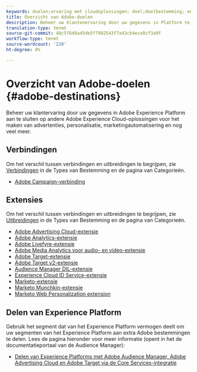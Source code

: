 ```yaml
---
keywords: doelen;ervaring met cloudoplossingen; doel;doelbestemming; en cloud; reclame-cloud; publieksmanager; doelbestemming adobe; doel; bestemming van de publieksbeheerder;
title: Overzicht van Adobe-doelen
description: Beheer uw klantenervaring door uw gegevens in Platform te verbinden met andere oplossingen van Adobe Experience Cloud voor het richten van advertenties, personalisatie, marketing automatisering en meer
translation-type: tm+mt
source-git-commit: 48c5f6d6a45de5f7982543f7a43cb4ece8cf3a9f
workflow-type: tm+mt
source-wordcount: '220'
ht-degree: 0%

---
```



# Overzicht van Adobe-doelen {#adobe-destinations}

Beheer uw klantervaring door uw gegevens in Adobe Experience Platform aan te sluiten op andere Adobe Experience Cloud-oplossingen voor het maken van advertenties, personalisatie, marketingautomatisering en nog veel meer.

## Verbindingen

Om het verschil tussen verbindingen en uitbreidingen te begrijpen, zie [Verbindingen](../../destination-types.md#connections) in de Types van Bestemming en de pagina van Categorieën.

- [Adobe Campaign-verbinding](../email-marketing/adobe-campaign.md)

## Extensies

Om het verschil tussen verbindingen en uitbreidingen te begrijpen, zie [Uitbreidingen](../../destination-types.md#extensions) in de Types van Bestemming en de pagina van Categorieën.

- [Adobe Advertising Cloud-extensie](../advertising/adobe-advertising-cloud.md)
- [Adobe Analytics-extensie](../analytics/adobe-analytics.md)
- [Adobe Livefyre-extensie](../social/adobe-livefyre.md)
- [Adobe Media Analytics voor audio- en video-extensie](../analytics/adobe-video-analytics.md)
- [Adobe Target-extensie](../personalization/adobe-target.md)
- [Adobe Target v2-extensie](../personalization/adobe-target-v2.md)
- [Audience Manager DIL-extensie](../data-management/aam-dil-extension.md)
- [Experience Cloud ID Service-extensie](../personalization/adobe-ecid.md)
- [Marketo-extensie](../email/marketo.md)
- [Marketo Munchkin-extensie](../email/marketo-munchkin.md)
- [Marketo Web Personalization extension](../personalization/marketo-web-personalization.md)

## Delen van Experience Platform

Gebruik het segment dat van het Experience Platform vermogen deelt om uw segmenten van het Experience Platform aan extra Adobe bestemmingen te delen. Lees de pagina hieronder voor meer informatie (opent in het de documentatieportaal van de Audience Manager):

- [Delen van Experience Platforms met Adobe Audience Manager, Adobe Advertising Cloud en Adobe Target via de Core Services-integratie](https://experienceleague.adobe.com/docs/audience-manager/user-guide/implementation-integration-guides/integration-experience-platform/aam-aep-audience-sharing.html)